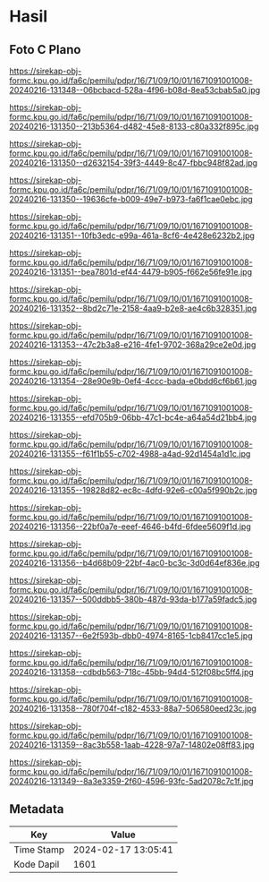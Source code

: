 # Hasil

## Foto C Plano

https://sirekap-obj-formc.kpu.go.id/fa6c/pemilu/pdpr/16/71/09/10/01/1671091001008-20240216-131348--06bcbacd-528a-4f96-b08d-8ea53cbab5a0.jpg

https://sirekap-obj-formc.kpu.go.id/fa6c/pemilu/pdpr/16/71/09/10/01/1671091001008-20240216-131350--213b5364-d482-45e8-8133-c80a332f895c.jpg

https://sirekap-obj-formc.kpu.go.id/fa6c/pemilu/pdpr/16/71/09/10/01/1671091001008-20240216-131350--d2632154-39f3-4449-8c47-fbbc948f82ad.jpg

https://sirekap-obj-formc.kpu.go.id/fa6c/pemilu/pdpr/16/71/09/10/01/1671091001008-20240216-131350--19636cfe-b009-49e7-b973-fa6f1cae0ebc.jpg

https://sirekap-obj-formc.kpu.go.id/fa6c/pemilu/pdpr/16/71/09/10/01/1671091001008-20240216-131351--10fb3edc-e99a-461a-8cf6-4e428e6232b2.jpg

https://sirekap-obj-formc.kpu.go.id/fa6c/pemilu/pdpr/16/71/09/10/01/1671091001008-20240216-131351--bea7801d-ef44-4479-b905-f662e56fe91e.jpg

https://sirekap-obj-formc.kpu.go.id/fa6c/pemilu/pdpr/16/71/09/10/01/1671091001008-20240216-131352--8bd2c71e-2158-4aa9-b2e8-ae4c6b328351.jpg

https://sirekap-obj-formc.kpu.go.id/fa6c/pemilu/pdpr/16/71/09/10/01/1671091001008-20240216-131353--47c2b3a8-e216-4fe1-9702-368a29ce2e0d.jpg

https://sirekap-obj-formc.kpu.go.id/fa6c/pemilu/pdpr/16/71/09/10/01/1671091001008-20240216-131354--28e90e9b-0ef4-4ccc-bada-e0bdd6cf6b61.jpg

https://sirekap-obj-formc.kpu.go.id/fa6c/pemilu/pdpr/16/71/09/10/01/1671091001008-20240216-131355--efd705b9-06bb-47c1-bc4e-a64a54d21bb4.jpg

https://sirekap-obj-formc.kpu.go.id/fa6c/pemilu/pdpr/16/71/09/10/01/1671091001008-20240216-131355--f61f1b55-c702-4988-a4ad-92d1454a1d1c.jpg

https://sirekap-obj-formc.kpu.go.id/fa6c/pemilu/pdpr/16/71/09/10/01/1671091001008-20240216-131355--19828d82-ec8c-4dfd-92e6-c00a5f990b2c.jpg

https://sirekap-obj-formc.kpu.go.id/fa6c/pemilu/pdpr/16/71/09/10/01/1671091001008-20240216-131356--22bf0a7e-eeef-4646-b4fd-6fdee5609f1d.jpg

https://sirekap-obj-formc.kpu.go.id/fa6c/pemilu/pdpr/16/71/09/10/01/1671091001008-20240216-131356--b4d68b09-22bf-4ac0-bc3c-3d0d64ef836e.jpg

https://sirekap-obj-formc.kpu.go.id/fa6c/pemilu/pdpr/16/71/09/10/01/1671091001008-20240216-131357--500ddbb5-380b-487d-93da-b177a59fadc5.jpg

https://sirekap-obj-formc.kpu.go.id/fa6c/pemilu/pdpr/16/71/09/10/01/1671091001008-20240216-131357--6e2f593b-dbb0-4974-8165-1cb8417cc1e5.jpg

https://sirekap-obj-formc.kpu.go.id/fa6c/pemilu/pdpr/16/71/09/10/01/1671091001008-20240216-131358--cdbdb563-718c-45bb-94d4-512f08bc5ff4.jpg

https://sirekap-obj-formc.kpu.go.id/fa6c/pemilu/pdpr/16/71/09/10/01/1671091001008-20240216-131358--780f704f-c182-4533-88a7-506580eed23c.jpg

https://sirekap-obj-formc.kpu.go.id/fa6c/pemilu/pdpr/16/71/09/10/01/1671091001008-20240216-131359--8ac3b558-1aab-4228-97a7-14802e08ff83.jpg

https://sirekap-obj-formc.kpu.go.id/fa6c/pemilu/pdpr/16/71/09/10/01/1671091001008-20240216-131349--8a3e3359-2f60-4596-93fc-5ad2078c7c1f.jpg


## Metadata

| Key        | Value               |
| ---------- | ------------------- |
| Time Stamp | 2024-02-17 13:05:41 |
| Kode Dapil | 1601                |



